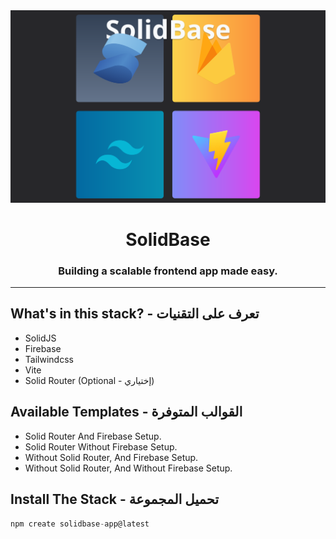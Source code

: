 <div align="center">
  <img src="https://raw.githubusercontent.com/jehaad1/SolidBase/af73ba49dc7bec328dcff47b0aaa8b0d3b499b51/SolidBase.svg" />
  <h1>SolidBase</h1>
  <h3>Building a scalable frontend app made easy.</h3>
</div>
<hr>

## What's in this stack? - تعرف على التقنيات

- SolidJS
- Firebase
- Tailwindcss
- Vite
- Solid Router (Optional - إختياري)

## Available Templates - القوالب المتوفرة

- Solid Router And Firebase Setup.
- Solid Router Without Firebase Setup.
- Without Solid Router, And Firebase Setup.
- Without Solid Router, And Without Firebase Setup.

## Install The Stack - تحميل المجموعة

```js
npm create solidbase-app@latest
```
